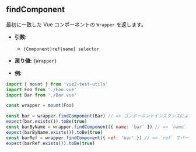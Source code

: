 ## findComponent

最初に一致した Vue コンポーネントの `Wrapper` を返します。

- **引数:**

  - `{Component|ref|name} selector`

- **戻り値:** `{Wrapper}`

- **例:**

```js
import { mount } from 'vue2-test-utils'
import Foo from './Foo.vue'
import Bar from './Bar.vue'

const wrapper = mount(Foo)

const bar = wrapper.findComponent(Bar) // => コンポーネントインスタンスによってバーを検索します
expect(bar.exists()).toBe(true)
const barByName = wrapper.findComponent({ name: 'bar' }) // => `name` でバーを検索します
expect(barByName.exists()).toBe(true)
const barRef = wrapper.findComponent({ ref: 'bar' }) // => `ref` でバーを検索します
expect(barRef.exists()).toBe(true)
```
